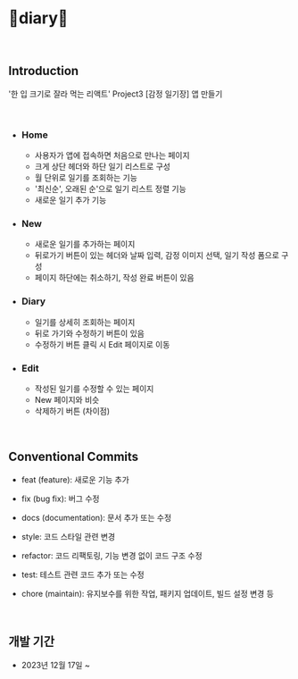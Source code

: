 # 🔹diary🔹

</br>
 
## Introduction

'한 입 크기로 잘라 먹는 리액트' Project3 [감정 일기장] 앱 만들기

</br>

- ### Home
  - 사용자가 앱에 접속하면 처음으로 만나는 페이지
  - 크게 상단 헤더와 하단 일기 리스트로 구성
  - 월 단위로 일기를 조회하는 기능
  - '최신순', 오래된 순'으로 일기 리스트 정렬 기능
  - 새로운 일기 추가 기능
- ### New

  - 새로운 일기를 추가하는 페이지
  - 뒤로가기 버튼이 있는 헤더와 날짜 입력, 감정 이미지 선택, 일기 작성 폼으로 구성
  - 페이지 하단에는 취소하기, 작성 완료 버튼이 있음

- ### Diary
  - 일기를 상세히 조회하는 페이지
  - 뒤로 가기와 수정하기 버튼이 있음
  - 수정하기 버튼 클릭 시 Edit 페이지로 이동
- ### Edit
  - 작성된 일기를 수정할 수 있는 페이지
  - New 페이지와 비슷
  - 삭제하기 버튼 (차이점)

</br>

## Conventional Commits

- feat (feature): 새로운 기능 추가

- fix (bug fix): 버그 수정

- docs (documentation): 문서 추가 또는 수정

- style: 코드 스타일 관련 변경

- refactor: 코드 리팩토링, 기능 변경 없이 코드 구조 수정

- test: 테스트 관련 코드 추가 또는 수정

- chore (maintain): 유지보수를 위한 작업, 패키지 업데이트, 빌드 설정 변경 등

</br>

## 개발 기간

- 2023년 12월 17일 ~
